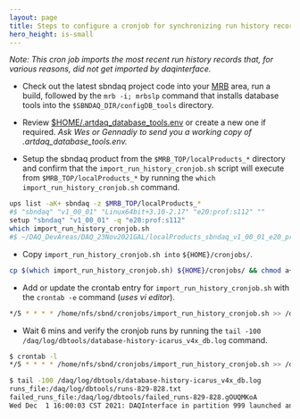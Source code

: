 ```yaml
---
layout: page
title: Steps to configure a cronjob for synchronizing run history records in the /daq/run_records/ directory with the Online MongoDB instance.
hero_height: is-small
---
```


_Note: This cron job imports the most recent run history records that, for various reasons, did not get imported by daqinterface._

* Check out the latest sbndaq project code into your [MRB](https://sbnsoftware.github.io/sbn_online_wiki/Installation) area, run a build, followed by the ```mrb -i; mrbslp``` command that installs database tools into the ```$SBNDAQ_DIR/configDB_tools``` directory.

* Review [$HOME/.artdaq_database_tools.env](https://github.com/SBNSoftware/sbndaq/blob/feature/dbtools/configDB_tools/config/artdaq_database_tools.env.example) or create a new one if required. _Ask Wes or Gennadiy to send you a working copy of .artdaq_database_tools.env._

* Setup the sbndaq product from the ```$MRB_TOP/localProducts_*``` directory and confirm that the ```import_run_history_cronjob.sh``` script will execute from ```$MRB_TOP/localProducts_*```  by running the ```which import_run_history_cronjob.sh``` command.

```bash
ups list -aK+ sbndaq -z $MRB_TOP/localProducts_*
#$ "sbndaq" "v1_00_01" "Linux64bit+3.10-2.17" "e20:prof:s112" ""
setup "sbndaq" "v1_00_01" -q "e20:prof:s112"
which import_run_history_cronjob.sh
#$ ~/DAQ_DevAreas/DAQ_23Nov2021GAL/localProducts_sbndaq_v1_00_01_e20_prof_s112/sbndaq/v1_00_01/configDB_tools/import_run_history_cronjob.sh
```

* Copy ```import_run_history_cronjob.sh into``` ```${HOME}/cronjobs/```.

```bash
cp $(which import_run_history_cronjob.sh) ${HOME}/cronjobs/ && chmod a+rx ${HOME}/cronjobs/import_run_history_cronjob.sh
```

* Add or update the crontab entry for ```import_run_history_cronjob.sh``` with the ```crontab -e``` command (_uses vi editor_).
 
```bash
*/5 * * * * /home/nfs/sbnd/cronjobs/import_run_history_cronjob.sh >> /daq/log/dbtools/database-history-icarus_v4x_db.log 2>&1
```

* Wait 6 mins and verify the cronjob runs by running the ```tail -100 /daq/log/dbtools/database-history-icarus_v4x_db.log``` command.

```bash
$ crontab -l
*/5 * * * * /home/nfs/sbnd/cronjobs/import_run_history_cronjob.sh >> /daq/log/dbtools/database-history-icarus_v4x_db.log 2>&1
```

```bash
$ tail -100 /daq/log/dbtools/database-history-icarus_v4x_db.log
runs_file:/daq/log/dbtools/runs-829-828.txt
failed_runs_file:/daq/log/dbtools/failed_runs-829-828.gOUQMKoA
Wed Dec  1 16:00:03 CST 2021: DAQInterface in partition 999 launched and now in "stopped" state, listening on port 6659
```

